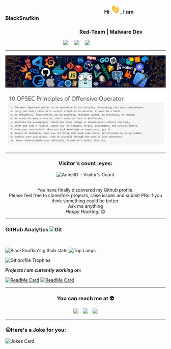 
### &emsp;&emsp;&emsp;&emsp;&emsp;&emsp;&emsp;&emsp;&emsp;&emsp;&emsp;&emsp;&emsp;&emsp;&emsp;&emsp;&emsp;&emsp;&emsp;Hi <img src="https://raw.githubusercontent.com/ABSphreak/ABSphreak/master/gifs/Hi.gif" width="30px">, I am BlackSnufkin 
### &emsp;&emsp;&emsp;&emsp;&emsp;&emsp;&emsp;&emsp;&emsp;&emsp;&emsp;&emsp;&emsp;&emsp; Red-Team | Malware Dev 
&emsp;&emsp;&emsp;&emsp;&emsp;&emsp;&emsp;&emsp;&emsp;&emsp;&emsp;&emsp;&emsp;![](https://img.shields.io/badge/Focus-RedTeam%20OP-brightgreen) &emsp;![](https://img.shields.io/badge/Lives%20at-Black%20Ocean-success)  &emsp;![](https://img.shields.io/badge/Favorite_Languages-Rust%20%26%20Nim-brightgreen) 

---
![](https://raw.githubusercontent.com/KevinPatel04/KevinPatel04/master/header.png)

![](https://github.com/BlackSnufkin/BlackSnufkin/blob/main/10.png)
*** 
<div align="center">
	<h3 align="center">Visitor's count :eyes:</h3>
<p align="center"><img src="https://profile-counter.glitch.me/{AnhellO}/count.svg" alt="AnhellO :: Visitor's Count" /></p> 
<br>
You have finally discovered my Github profile. <br>
Please feel free to clone/fork projects, raise issues and submit PRs if you think something could be better. <br>
Ask me anything <br>
<i>Happy Hacking!</i> 😊

</div>

***
###  GitHub Analytics <img src="https://media.giphy.com/media/TEnXkcsHrP4YedChhA/giphy.gif" width="77px" alt="Git"/>
<br>

![BlackSnufkin's github stats](https://github-readme-stats.vercel.app/api/top-langs?username=BlackSnufkin&show_icons=true&locale=en&layout=compact&theme=chartreuse-dark)
![Top Langs](https://github-readme-stats.vercel.app/api?username=BlackSnufkin&show_icons=true&locale=en&theme=chartreuse-dark)

![Git profile Trophies](https://github-profile-trophy.vercel.app/?username=KasRoudra&theme=onedark)

***Projects I am currently working on:***

[![ReadMe Card](https://github-readme-stats.vercel.app/api/pin/?username=BlackSnufkin&repo=PT-ToolKit)](https://github.com/BlackSnufkin/PT-ToolKit) [![ReadMe Card](https://github-readme-stats.vercel.app/api/pin/?username=BlackSnufkin&repo=PwnBox-Kali)](https://github.com/BlackSnufkin/PwnBox-Kali)
***

### <center>You can reach me at :alien: </center>

<center><code><a href="mailto:blacksnufkin42@protonmail.com"><img width="15%" src="https://www.vectorlogo.zone/logos/protonmail/protonmail-ar21.svg"></a></code>&emsp;<code><a href="https://twitter.com/BlackSnufkin42"><img width="15%" src="https://www.vectorlogo.zone/logos/twitter/twitter-ar21.svg"></a></code>&emsp;<code><a href="https://github.com/BlackSnufkin/BlackSnufkin/issues/new"><img width="15%" src="https://www.vectorlogo.zone/logos/github/github-ar21.svg"></a></code></center>

***

### 😜Here's a Joke for you:
<img src="https://readme-jokes.vercel.app/api" alt="Jokes Card" />
